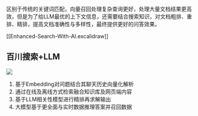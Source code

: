 区别于传统的关键词匹配，向量召回处理复杂查询更好，处理大量文档结果更高效，但是为了给LLM最优的上下文信息，还需要结合搜索知识，对文档粗排、重排、精排，提高文档准确性与多样性，最终提供更好的问答效果。

[[Enhanced-Search-With-AI.excalidraw]]
## 百川搜索+LLM

![](https://xiaohui-zhangjiakou.oss-cn-zhangjiakou.aliyuncs.com/image/202311212317133.png)

1. 基于Embedding对问题结合其聊天历史向量化解析 
2. 通过在线及离线方式检索融合知识库及网页端内容 
3. 基于LLM相关性模型进行精排再求解输出 
4. 大模型基于更全面与实时数据推理答案并召回数据